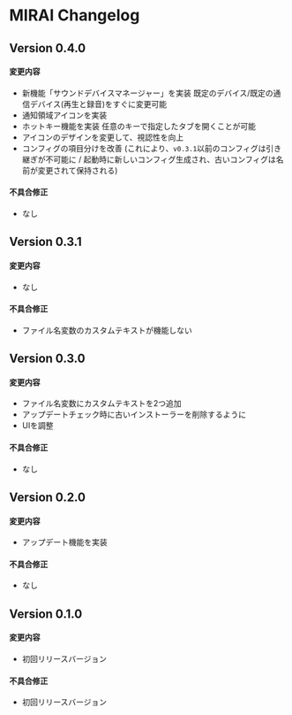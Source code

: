 # MIRAI Changelog

## Version 0.4.0
#### 変更内容
- 新機能「サウンドデバイスマネージャー」を実装 既定のデバイス/既定の通信デバイス(再生と録音)をすぐに変更可能
- 通知領域アイコンを実装
- ホットキー機能を実装 任意のキーで指定したタブを開くことが可能
- アイコンのデザインを変更して、視認性を向上
- コンフィグの項目分けを改善 (これにより、`v0.3.1`以前のコンフィグは引き継ぎが不可能に / 起動時に新しいコンフィグ生成され、古いコンフィグは名前が変更されて保持される)

#### 不具合修正
- なし

## Version 0.3.1
#### 変更内容
- なし

#### 不具合修正
- ファイル名変数のカスタムテキストが機能しない

## Version 0.3.0
#### 変更内容
- ファイル名変数にカスタムテキストを2つ追加
- アップデートチェック時に古いインストーラーを削除するように
- UIを調整

#### 不具合修正
- なし

## Version 0.2.0
#### 変更内容
- アップデート機能を実装

#### 不具合修正
- なし

## Version 0.1.0
#### 変更内容
- 初回リリースバージョン

#### 不具合修正
- 初回リリースバージョン
